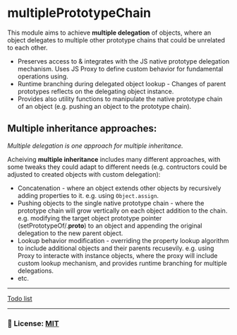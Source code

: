 # multiplePrototypeChain
This module aims to achieve **multiple delegation** of objects, where an object delegates to multiple other prototype chains that could be unrelated to each other. 

- Preserves access to & integrates with the JS native prototype delegation mechanism. Uses JS Proxy to define custom behavior for fundamental operations using.
- Runtime branching during delegated object lookup - Changes of parent prototypes reflects on the delegating object instance.
- Provides also utility functions to manipulate the native prototype chain of an object (e.g. pushing an object to the prototype chain). 


## Multiple inheritance approaches:

_Multiple delegation is one approach for multiple inheritance._

Acheiving **multiple inheritance** includes many different approaches, with some tweaks they could adapt to different needs (e.g. contructors could be adjusted to created objects with custom delegation): 
- Concatenation - where an object extends other objects by recursively adding properties to it. e.g. using `Object.assign`.
- Pushing objects to the single native prototype chain - where the prototype chain will grow vertically on each object addition to the chain. e.g. modifying the target object prototype pointer (setPrototypeOf/.__proto__) to an object and appending the original delegation to the new parent object.
- Lookup behavior modification - overriding the property lookup algorithm to include additional objects and their parents recusevily. e.g. using Proxy to interacte with instance objects, where the proxy will include custom lookup mechanism, and provides runtime branching for multiple delegations.
- etc.
___

[Todo list](/documentation/TODO.md)

___

### 🔑 License: [MIT](/.github/LICENSE)

